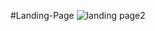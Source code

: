 #Landing-Page
![landing page2](https://github.com/Agustin-Sosa0426/Landing-Page2/assets/123203585/041bde99-f92b-4237-963c-cbe445c5539a)

